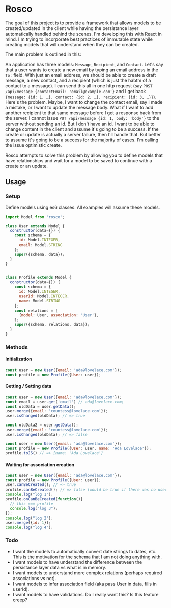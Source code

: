 # Rosco

The goal of this project is to provide a framework that allows models to be created/updated in the client while having the persistance layer automatically handled behind the scenes. I'm developing this with React in mind. I'm trying to incorporate best practices of immutable state while creating models that will understand when they can be created.

The main problem is outlined in this:

An application has three models: `Message`, `Recipient`, and `Contact`. Let's say that a user wants to create a new email by typing an email address in the `To:` field. With just an email address, we should be able to create a draft message, a new contact, and a recipient (which is just the habtm of a contact to a message). I can send this all in one http request (say `POST /api/message {contactEmail: 'email@example.com'}` and I get back `{message: {id: 1, …}, contact: {id: 2, …}, recipient: {id: 3, …}}`). Here's the problem. Maybe, I want to change the contact email, say I made a mistake, or I want to update the message body. What if I want to add another recipient to that same message before I get a response back from the server. I cannot issue `PUT /api/message {id: 1, body: 'body'}` to the server without sending an id. But I don't have an id. I want to be able to change content in the client and assume it's going to be a success. If the create or update is actually a server failure, then I'll handle that. But better to assume it's going to be a success for the majority of cases. I'm calling the issue optimistic create.

Rosco attempts to solve this problem by allowing you to define models that have relationships and wait for a model to be saved to continue with a create or an update.

## Usage

### Setup

Define models using es6 classes. All examples will assume these models.

```js
import Model from 'rosco';

class User extends Model {
  constructor(data={}) {
    const schema = {
      id: Model.INTEGER,
      email: Model.STRING
    };
    super({schema, data});
  }
}


class Profile extends Model {
  constructor(data={}) {
    const schema = {
      id: Model.INTEGER,
      userId: Model.INTEGER,
      name: Model.STRING
    };
    const relations = [
      {model: User, association: 'User'},
    ];
    super({schema, relations, data});
  }
}
```

### Methods

#### Initialization

```js
const user = new User({email: 'ada@lovelace.com'});
const profile = new Profile({User: user});
```

#### Getting / Setting data

```js
const user = new User({email: 'ada@lovelace.com'});
const email = user.get('email') // ada@lovelace.com;
const oldData = user.getData();
user.merge({email: 'countess@lovelace.com'});
user.isChanged(oldData); // => true

const oldData2 = user.getData();
user.merge({email: 'countess@lovelace.com'});
user.isChanged(oldData); // => false
```

```js
const user = new User({email: 'ada@lovelace.com'});
const profile = new Profile({User: user, name: 'Ada Lovelace'});
profile.toJS() // => {name: 'Ada Lovelace'}
```

#### Waiting for association creation

```js
const user = new User({email: 'ada@lovelace.com'});
const profile = new Profile({User: user});
user.canBeCreated(); // => true
profile.canBeCreated(); // => false (would be true if there was no user record in data)
console.log("log 1");
profile.onCanBeCreated(function(){
  // this === profile
  console.log("log 3");
});
console.log("log 2");
user.merge({id: 1});
console.log("log 4");
```

### Todo

* I want the models to automatically convert date strings to dates, etc. This is the motivation for the schema that I am not doing anything with.
* I want models to have understand the difference between the persistance layer data vs what is in memory.
* I want models to understand more complex relations (perhaps required associations vs not).
* I want models to infer association field (aka pass User in data, fills in userId).
* I want models to have validations. Do I really want this? Is this feature creep?
